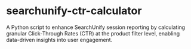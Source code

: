# searchunify-ctr-calculator
A Python script to enhance SearchUnify session reporting by calculating granular Click-Through Rates (CTR) at the product filter level, enabling data-driven insights into user engagement.
